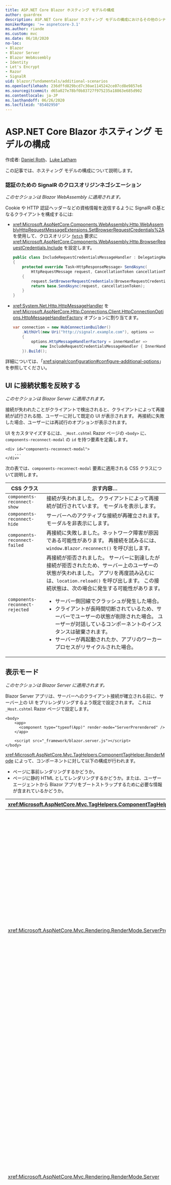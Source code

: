 ```yaml
---
title: ASP.NET Core Blazor ホスティング モデルの構成
author: guardrex
description: ASP.NET Core Blazor ホスティング モデルの構成におけるその他のシナリオについて説明します。
monikerRange: '>= aspnetcore-3.1'
ms.author: riande
ms.custom: mvc
ms.date: 06/10/2020
no-loc:
- Blazor
- Blazor Server
- Blazor WebAssembly
- Identity
- Let's Encrypt
- Razor
- SignalR
uid: blazor/fundamentals/additional-scenarios
ms.openlocfilehash: 236dffd829bcd7c30ae1145242ce07cd8e9857e6
ms.sourcegitcommit: d65a027e78bf0b83727f975235a18863e685d902
ms.contentlocale: ja-JP
ms.lasthandoff: 06/26/2020
ms.locfileid: "85402950"
---
```

# <a name="aspnet-core-blazor-hosting-model-configuration"></a>ASP.NET Core Blazor ホスティング モデルの構成

作成者: [Daniel Roth](https://github.com/danroth27)、[Luke Latham](https://github.com/guardrex)

この記事では、ホスティング モデルの構成について説明します。

### <a name="signalr-cross-origin-negotiation-for-authentication"></a>認証のための SignalR のクロスオリジンネゴシエーション

*このセクションは Blazor WebAssembly に適用されます。*

Cookie や HTTP 認証ヘッダーなどの資格情報を送信するように SignalR の基となるクライアントを構成するには:

* <xref:Microsoft.AspNetCore.Components.WebAssembly.Http.WebAssemblyHttpRequestMessageExtensions.SetBrowserRequestCredentials%2A> を使用して、クロスオリジン [`fetch`](https://developer.mozilla.org/docs/Web/API/Fetch_API/Using_Fetch) 要求に <xref:Microsoft.AspNetCore.Components.WebAssembly.Http.BrowserRequestCredentials.Include> を設定します。

  ```csharp
  public class IncludeRequestCredentialsMessageHandler : DelegatingHandler
  {
      protected override Task<HttpResponseMessage> SendAsync(
          HttpRequestMessage request, CancellationToken cancellationToken)
      {
          request.SetBrowserRequestCredentials(BrowserRequestCredentials.Include);
          return base.SendAsync(request, cancellationToken);
      }
  }
  ```

* <xref:System.Net.Http.HttpMessageHandler> を <xref:Microsoft.AspNetCore.Http.Connections.Client.HttpConnectionOptions.HttpMessageHandlerFactory> オプションに割り当てます。

  ```csharp
  var connection = new HubConnectionBuilder()
      .WithUrl(new Uri("http://signalr.example.com"), options =>
      {
          options.HttpMessageHandlerFactory = innerHandler => 
              new IncludeRequestCredentialsMessageHandler { InnerHandler = innerHandler };
      }).Build();
  ```

詳細については、「<xref:signalr/configuration#configure-additional-options>」を参照してください。

## <a name="reflect-the-connection-state-in-the-ui"></a>UI に接続状態を反映する

*このセクションは Blazor Server に適用されます。*

接続が失われたことがクライアントで検出されると、クライアントによって再接続が試行される間、ユーザーに対して既定の UI が表示されます。 再接続に失敗した場合、ユーザーには再試行のオプションが表示されます。

UI をカスタマイズするには、`_Host.cshtml` Razor ページの `<body>` に、`components-reconnect-modal` の `id` を持つ要素を定義します。

```cshtml
<div id="components-reconnect-modal">
    ...
</div>
```

次の表では、`components-reconnect-modal` 要素に適用される CSS クラスについて説明します。

| CSS クラス                       | 示す内容&hellip; |
| ------------------------------- | ----------------- |
| `components-reconnect-show`     | 接続が失われました。 クライアントによって再接続が試行されています。 モーダルを表示します。 |
| `components-reconnect-hide`     | サーバーへのアクティブな接続が再確立されます。 モーダルを非表示にします。 |
| `components-reconnect-failed`   | 再接続に失敗しました。ネットワーク障害が原因である可能性があります。 再接続を試みるには、`window.Blazor.reconnect()` を呼び出します。 |
| `components-reconnect-rejected` | 再接続が拒否されました。 サーバーに到達したが接続が拒否されたため、サーバー上のユーザーの状態が失われました。 アプリを再度読み込むには、`location.reload()` を呼び出します。 この接続状態は、次の場合に発生する可能性があります。<ul><li>サーバー側回線でクラッシュが発生した場合。</li><li>クライアントが長時間切断されているため、サーバーでユーザーの状態が削除された場合。 ユーザーが対話しているコンポーネントのインスタンスは破棄されます。</li><li>サーバーが再起動されたか、アプリのワーカー プロセスがリサイクルされた場合。</li></ul> |

## <a name="render-mode"></a>表示モード

*このセクションは Blazor Server に適用されます。*

Blazor Server アプリは、サーバーへのクライアント接続が確立される前に、サーバー上の UI をプリレンダリングするよう既定で設定されます。 これは `_Host.cshtml` Razor ページで設定します。

```cshtml
<body>
    <app>
      <component type="typeof(App)" render-mode="ServerPrerendered" />
    </app>

    <script src="_framework/blazor.server.js"></script>
</body>
```

<xref:Microsoft.AspNetCore.Mvc.TagHelpers.ComponentTagHelper.RenderMode> によって、コンポーネントに対して以下の構成が行われます。

* ページに事前レンダリングするかどうか。
* ページに静的 HTML としてレンダリングするかどうか。または、ユーザー エージェントから Blazor アプリをブートストラップするために必要な情報が含まれているかどうか。

| <xref:Microsoft.AspNetCore.Mvc.TagHelpers.ComponentTagHelper.RenderMode> | 説明 |
| --- | --- |
| <xref:Microsoft.AspNetCore.Mvc.Rendering.RenderMode.ServerPrerendered> | コンポーネントを静的 HTML にレンダリングし、Blazor Server アプリのマーカーを含めます。 このマーカーは、ユーザー エージェントの起動時に Blazor アプリをブートストラップするために使用されます。 |
| <xref:Microsoft.AspNetCore.Mvc.Rendering.RenderMode.Server> | Blazor Server アプリのマーカーをレンダリングします。 コンポーネントからの出力は含められません。 このマーカーは、ユーザー エージェントの起動時に Blazor アプリをブートストラップするために使用されます。 |
| <xref:Microsoft.AspNetCore.Mvc.Rendering.RenderMode.Static> | コンポーネントを静的 HTML にレンダリングします。 |

静的 HTML ページからのサーバー コンポーネントのレンダリングは、サポートされていません。

## <a name="configure-the-signalr-client-for-blazor-server-apps"></a>Blazor Server アプリ用に SignalR クライアントを構成する

*このセクションは Blazor Server に適用されます。*

場合によっては、Blazor Server アプリによって使用される SignalR クライアントを構成する必要があります。 たとえば、接続の問題を診断するために SignalR クライアントのログ記録を構成できます。

`Pages/_Host.cshtml` ファイルで SignalR クライアントを構成するには:

* `blazor.server.js` スクリプトの `<script>` タグに `autostart="false"` 属性を追加します。
* `Blazor.start` を呼び出し、SignalR ビルダーを指定する構成オブジェクトを渡します。

```html
<script src="_framework/blazor.server.js" autostart="false"></script>
<script>
  Blazor.start({
    configureSignalR: function (builder) {
      builder.configureLogging("information"); // LogLevel.Information
    }
  });
</script>
```

## <a name="additional-resources"></a>その他の技術情報

* <xref:fundamentals/logging/index>
